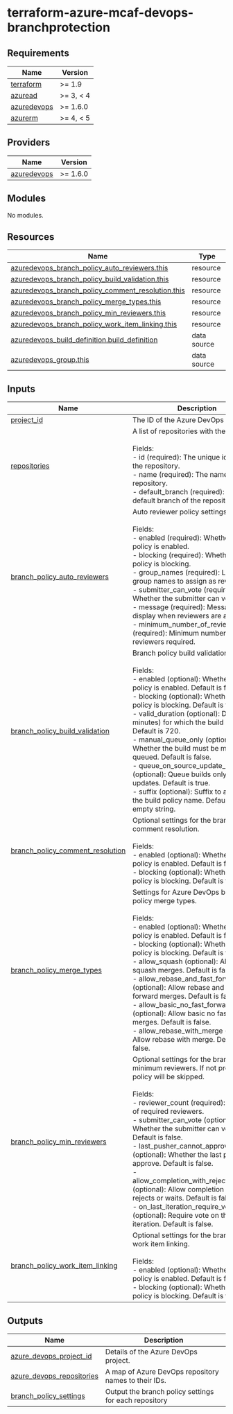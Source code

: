 # terraform-azure-mcaf-devops-branchprotection
<!-- BEGIN_TF_DOCS -->
## Requirements

| Name | Version |
|------|---------|
| <a name="requirement_terraform"></a> [terraform](#requirement\_terraform) | >= 1.9 |
| <a name="requirement_azuread"></a> [azuread](#requirement\_azuread) | >= 3, < 4 |
| <a name="requirement_azuredevops"></a> [azuredevops](#requirement\_azuredevops) | >= 1.6.0 |
| <a name="requirement_azurerm"></a> [azurerm](#requirement\_azurerm) | >= 4, < 5 |

## Providers

| Name | Version |
|------|---------|
| <a name="provider_azuredevops"></a> [azuredevops](#provider\_azuredevops) | >= 1.6.0 |

## Modules

No modules.

## Resources

| Name | Type |
|------|------|
| [azuredevops_branch_policy_auto_reviewers.this](https://registry.terraform.io/providers/microsoft/azuredevops/latest/docs/resources/branch_policy_auto_reviewers) | resource |
| [azuredevops_branch_policy_build_validation.this](https://registry.terraform.io/providers/microsoft/azuredevops/latest/docs/resources/branch_policy_build_validation) | resource |
| [azuredevops_branch_policy_comment_resolution.this](https://registry.terraform.io/providers/microsoft/azuredevops/latest/docs/resources/branch_policy_comment_resolution) | resource |
| [azuredevops_branch_policy_merge_types.this](https://registry.terraform.io/providers/microsoft/azuredevops/latest/docs/resources/branch_policy_merge_types) | resource |
| [azuredevops_branch_policy_min_reviewers.this](https://registry.terraform.io/providers/microsoft/azuredevops/latest/docs/resources/branch_policy_min_reviewers) | resource |
| [azuredevops_branch_policy_work_item_linking.this](https://registry.terraform.io/providers/microsoft/azuredevops/latest/docs/resources/branch_policy_work_item_linking) | resource |
| [azuredevops_build_definition.build_definition](https://registry.terraform.io/providers/microsoft/azuredevops/latest/docs/data-sources/build_definition) | data source |
| [azuredevops_group.this](https://registry.terraform.io/providers/microsoft/azuredevops/latest/docs/data-sources/group) | data source |

## Inputs

| Name | Description | Type | Default | Required |
|------|-------------|------|---------|:--------:|
| <a name="input_project_id"></a> [project\_id](#input\_project\_id) | The ID of the Azure DevOps project. | `string` | n/a | yes |
| <a name="input_repositories"></a> [repositories](#input\_repositories) | A list of repositories with their details.<br/><br/>Fields:<br/>  - id (required): The unique identifier of the repository.<br/>  - name (required): The name of the repository.<br/>  - default\_branch (required): The default branch of the repository. | <pre>list(object({<br/>    id             = string<br/>    name           = string<br/>    default_branch = string<br/>  }))</pre> | n/a | yes |
| <a name="input_branch_policy_auto_reviewers"></a> [branch\_policy\_auto\_reviewers](#input\_branch\_policy\_auto\_reviewers) | Auto reviewer policy settings.<br/><br/>Fields:<br/>  - enabled (required): Whether the policy is enabled.<br/>  - blocking (required): Whether the policy is blocking.<br/>  - group\_names (required): List of group names to assign as reviewers.<br/>  - submitter\_can\_vote (required): Whether the submitter can vote.<br/>  - message (required): Message to display when reviewers are assigned.<br/>  - minimum\_number\_of\_reviewers (required): Minimum number of reviewers required. | <pre>object({<br/>    enabled                     = optional(bool, false)<br/>    blocking                    = optional(bool, false)<br/>    group_names                 = list(string)<br/>    submitter_can_vote          = optional(bool, false)<br/>    message                     = optional(string, "Code Reviewers")<br/>    minimum_number_of_reviewers = optional(number, 1)<br/>  })</pre> | <pre>{<br/>  "blocking": false,<br/>  "enabled": false,<br/>  "group_names": [],<br/>  "message": "Code Reviewers have been automatically assigned to this pull request.",<br/>  "minimum_number_of_reviewers": 1,<br/>  "submitter_can_vote": false<br/>}</pre> | no |
| <a name="input_branch_policy_build_validation"></a> [branch\_policy\_build\_validation](#input\_branch\_policy\_build\_validation) | Branch policy build validation settings.<br/><br/>Fields:<br/>  - enabled (optional): Whether the policy is enabled. Default is false.<br/>  - blocking (optional): Whether the policy is blocking. Default is false.<br/>  - valid\_duration (optional): Duration (in minutes) for which the build is valid. Default is 720.<br/>  - manual\_queue\_only (optional): Whether the build must be manually queued. Default is false.<br/>  - queue\_on\_source\_update\_only (optional): Queue builds only on source updates. Default is true.<br/>  - suffix (optional): Suffix to append to the build policy name. Default is an empty string. | <pre>object({<br/>    enabled                     = optional(bool, false)<br/>    blocking                    = optional(bool, false)<br/>    valid_duration              = optional(number, 720)<br/>    manual_queue_only           = optional(bool, false)<br/>    queue_on_source_update_only = optional(bool, true)<br/>    suffix                      = optional(string, "")<br/>  })</pre> | <pre>{<br/>  "blocking": false,<br/>  "enabled": false,<br/>  "manual_queue_only": false,<br/>  "queue_on_source_update_only": true,<br/>  "suffix": "",<br/>  "valid_duration": 720<br/>}</pre> | no |
| <a name="input_branch_policy_comment_resolution"></a> [branch\_policy\_comment\_resolution](#input\_branch\_policy\_comment\_resolution) | Optional settings for the branch policy comment resolution.<br/><br/>Fields:<br/>  - enabled (optional): Whether the policy is enabled. Default is false.<br/>  - blocking (optional): Whether the policy is blocking. Default is false. | <pre>object({<br/>    enabled  = optional(bool, false)<br/>    blocking = optional(bool, false)<br/>  })</pre> | <pre>{<br/>  "blocking": false,<br/>  "enabled": false<br/>}</pre> | no |
| <a name="input_branch_policy_merge_types"></a> [branch\_policy\_merge\_types](#input\_branch\_policy\_merge\_types) | Settings for Azure DevOps branch policy merge types.<br/><br/>Fields:<br/>  - enabled (optional): Whether the policy is enabled. Default is false.<br/>  - blocking (optional): Whether the policy is blocking. Default is false.<br/>  - allow\_squash (optional): Allow squash merges. Default is false.<br/>  - allow\_rebase\_and\_fast\_forward (optional): Allow rebase and fast-forward merges. Default is false.<br/>  - allow\_basic\_no\_fast\_forward (optional): Allow basic no fast-forward merges. Default is false.<br/>  - allow\_rebase\_with\_merge (optional): Allow rebase with merge. Default is false. | <pre>object({<br/>    enabled                       = optional(bool, false)<br/>    blocking                      = optional(bool, false)<br/>    allow_squash                  = optional(bool, false)<br/>    allow_rebase_and_fast_forward = optional(bool, false)<br/>    allow_basic_no_fast_forward   = optional(bool, false)<br/>    allow_rebase_with_merge       = optional(bool, false)<br/>  })</pre> | <pre>{<br/>  "allow_basic_no_fast_forward": false,<br/>  "allow_rebase_and_fast_forward": false,<br/>  "allow_rebase_with_merge": false,<br/>  "allow_squash": false,<br/>  "blocking": false,<br/>  "enabled": false<br/>}</pre> | no |
| <a name="input_branch_policy_min_reviewers"></a> [branch\_policy\_min\_reviewers](#input\_branch\_policy\_min\_reviewers) | Optional settings for the branch policy minimum reviewers. If not provided, the policy will be skipped.<br/><br/>Fields:<br/>  - reviewer\_count (required): Number of required reviewers.<br/>  - submitter\_can\_vote (optional): Whether the submitter can vote. Default is false.<br/>  - last\_pusher\_cannot\_approve (optional): Whether the last pusher can approve. Default is false.<br/>  - allow\_completion\_with\_rejects\_or\_waits (optional): Allow completion with rejects or waits. Default is false.<br/>  - on\_last\_iteration\_require\_vote (optional): Require vote on the last iteration. Default is false. | <pre>object({<br/>    reviewer_count                         = number<br/>    submitter_can_vote                     = optional(bool, false)<br/>    last_pusher_cannot_approve             = optional(bool, false)<br/>    allow_completion_with_rejects_or_waits = optional(bool, false)<br/>    on_last_iteration_require_vote         = optional(bool, false)<br/>  })</pre> | `null` | no |
| <a name="input_branch_policy_work_item_linking"></a> [branch\_policy\_work\_item\_linking](#input\_branch\_policy\_work\_item\_linking) | Optional settings for the branch policy work item linking.<br/><br/>Fields:<br/>  - enabled (optional): Whether the policy is enabled. Default is false.<br/>  - blocking (optional): Whether the policy is blocking. Default is false. | <pre>object({<br/>    enabled  = optional(bool, false)<br/>    blocking = optional(bool, false)<br/>  })</pre> | <pre>{<br/>  "blocking": false,<br/>  "enabled": false<br/>}</pre> | no |

## Outputs

| Name | Description |
|------|-------------|
| <a name="output_azure_devops_project_id"></a> [azure\_devops\_project\_id](#output\_azure\_devops\_project\_id) | Details of the Azure DevOps project. |
| <a name="output_azure_devops_repositories"></a> [azure\_devops\_repositories](#output\_azure\_devops\_repositories) | A map of Azure DevOps repository names to their IDs. |
| <a name="output_branch_policy_settings"></a> [branch\_policy\_settings](#output\_branch\_policy\_settings) | Output the branch policy settings for each repository |
<!-- END_TF_DOCS -->